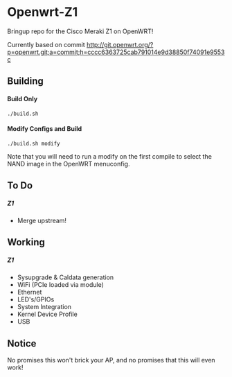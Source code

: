 # Openwrt-Z1

Bringup repo for the Cisco Meraki Z1 on OpenWRT!

Currently based on commit http://git.openwrt.org/?p=openwrt.git;a=commit;h=cccc6363725cab791014e9d38850f74091e9553c

Building
-----
#### Build Only
`./build.sh`

#### Modify Configs and Build
`./build.sh modify`

Note that you will need to run a modify on the first compile to select the NAND image in the OpenWRT menuconfig.

To Do
-----
##### Z1
  * Merge upstream!

Working
-----
##### Z1
  * Sysupgrade & Caldata generation
  * WiFi (PCIe loaded via module)
  * Ethernet
  * LED's/GPIOs
  * System Integration
  * Kernel Device Profile
  * USB

Notice
------
No promises this won't brick your AP, and no promises that this will even work!
